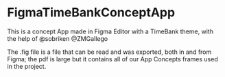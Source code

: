 # FigmaTimeBankConceptApp
This is a concept App made in Figma Editor with a TimeBank theme, with the help of @sobriken @ZMGallego

The .fig file is a file that can be read and was exported, both in and from Figma; the pdf is large but it contains all of our App Concepts frames used in the project.
